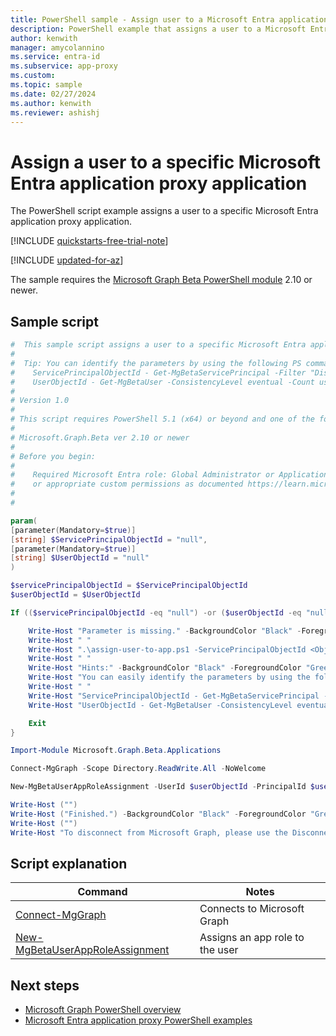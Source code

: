 ```yaml
---
title: PowerShell sample - Assign user to a Microsoft Entra application proxy app
description: PowerShell example that assigns a user to a Microsoft Entra application proxy application.
author: kenwith
manager: amycolannino
ms.service: entra-id
ms.subservice: app-proxy
ms.custom:
ms.topic: sample
ms.date: 02/27/2024
ms.author: kenwith
ms.reviewer: ashishj
---
```


# Assign a user to a specific Microsoft Entra application proxy application

The PowerShell script example assigns a user to a specific Microsoft Entra application proxy application.

[!INCLUDE [quickstarts-free-trial-note](~/../entra-docs-pr/docs/includes/azure-docs-pr/quickstarts-free-trial-note.md)]

[!INCLUDE [updated-for-az](~/../entra-docs-pr/docs/includes/azure-docs-pr/updated-for-az.md)]

The sample requires the [Microsoft Graph Beta PowerShell module](/powershell/microsoftgraph/installation) 2.10 or newer.

## Sample script

```powershell
#  This sample script assigns a user to a specific Microsoft Entra application proxy application.
#
#  Tip: You can identify the parameters by using the following PS commands:
#    ServicePrincipalObjectId - Get-MgBetaServicePrincipal -Filter "DisplayName eq '<displayname of the app>'" 
#    UserObjectId - Get-MgBetaUser -ConsistencyLevel eventual -Count userCount -Search '"DisplayName:<name of the user>"'"
#
# Version 1.0
#
# This script requires PowerShell 5.1 (x64) or beyond and one of the following modules:
#
# Microsoft.Graph.Beta ver 2.10 or newer
#
# Before you begin:
#    
#    Required Microsoft Entra role: Global Administrator or Application Administrator
#    or appropriate custom permissions as documented https://learn.microsoft.com/en-us/azure/active-directory/roles/custom-enterprise-app-permissions
#
# 

param(
[parameter(Mandatory=$true)]
[string] $ServicePrincipalObjectId = "null",
[parameter(Mandatory=$true)]
[string] $UserObjectId = "null"
)

$servicePrincipalObjectId = $ServicePrincipalObjectId
$userObjectId = $UserObjectId

If (($servicePrincipalObjectId -eq "null") -or ($userObjectId -eq "null")) {

    Write-Host "Parameter is missing." -BackgroundColor "Black" -ForegroundColor "Green"
    Write-Host " "
    Write-Host ".\assign-user-to-app.ps1 -ServicePrincipalObjectId <ObjectId of the Microsoft Entra application proxy application service principal> -UserObjectId <ObjectId of the User>" -BackgroundColor "Black" -ForegroundColor "Green"
    Write-Host " "
    Write-Host "Hints:" -BackgroundColor "Black" -ForegroundColor "Green"
    Write-Host "You can easily identify the parameters by using the following PS commands:" -BackgroundColor "Black" -ForegroundColor "Green"
    Write-Host " "
    Write-Host "ServicePrincipalObjectId - Get-MgBetaServicePrincipal -Filter "DisplayName eq '<displayname of the app>'" " -BackgroundColor "Black" -ForegroundColor "Green"
    Write-Host "UserObjectId - Get-MgBetaUser -ConsistencyLevel eventual -Count userCount -Search '"DisplayName:<name of the user>"'" -BackgroundColor "Black" -ForegroundColor "Green"

    Exit
}

Import-Module Microsoft.Graph.Beta.Applications

Connect-MgGraph -Scope Directory.ReadWrite.All -NoWelcome

New-MgBetaUserAppRoleAssignment -UserId $userObjectId -PrincipalId $userObjectId -ResourceId $servicePrincipalObjectId -AppRoleId "18d14569-c3bd-439b-9a66-3a2aee01d14f"

Write-Host ("")
Write-Host ("Finished.") -BackgroundColor "Black" -ForegroundColor "Green"
Write-Host ("")
Write-Host "To disconnect from Microsoft Graph, please use the Disconnect-MgGraph cmdlet."

```

## Script explanation

| Command | Notes |
|---|---|
|[Connect-MgGraph](/powershell/module/microsoft.graph.authentication/connect-mggraph)| Connects to Microsoft Graph|
|[New-MgBetaUserAppRoleAssignment](/powershell/module/microsoft.graph.beta.applications/new-mgbetauserapproleassignment)| Assigns an app role to the user|


## Next steps

- [Microsoft Graph PowerShell overview](/powershell/microsoftgraph/overview)
- [Microsoft Entra application proxy PowerShell examples](../application-proxy-powershell-samples.md)
